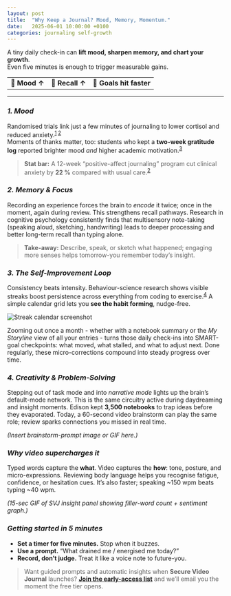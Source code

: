 ```yaml
---
layout: post
title:  "Why Keep a Journal? Mood, Memory, Momentum."
date:   2025-06-01 10:00:00 +0100
categories: journaling self-growth
---
```


A tiny daily check-in can **lift mood, sharpen memory, and chart your growth**.  
Even five minutes is enough to trigger measurable gains.

<table>
  <tr>
    <td>🎯 <strong>Mood ↑</strong></td>
    <td>🧠 <strong>Recall ↑</strong></td>
    <td>🚀 <strong>Goals hit faster</strong></td>
  </tr>
</table>

---

### *1. Mood*

Randomised trials link just a few minutes of journaling to lower cortisol and reduced anxiety.<sup>[1](https://www.apa.org/monitor/jun02/writing) [2](https://pubmed.ncbi.nlm.nih.gov/30530460/)</sup>  
Moments of thanks matter, too: students who kept a **two-week gratitude log** reported brighter mood *and* higher academic motivation.<sup>[3](https://pubmed.ncbi.nlm.nih.gov/33980290/)</sup>

> **Stat bar:** A 12-week “positive-affect journaling” program cut clinical anxiety by **22 %** compared with usual care.<sup>[2](https://pubmed.ncbi.nlm.nih.gov/30530460/)</sup>

### *2. Memory & Focus*

Recording an experience forces the brain to *encode* it twice; once in the moment, again during review. This strengthens recall pathways.  Research in cognitive psychology consistently finds that multisensory note-taking (speaking aloud, sketching, handwriting) leads to deeper processing and better long-term recall than typing alone.

> **Take-away:** Describe, speak, or sketch what happened; engaging more senses helps tomorrow-you remember today’s insight.

### *3. The Self-Improvement Loop*

Consistency beats intensity. Behaviour-science research shows visible streaks boost persistence across everything from coding to exercise.<sup>[4](https://arxiv.org/abs/2006.02371)</sup> A simple calendar grid lets you **see the habit forming**, nudge-free.

![Streak calendar screenshot](/assets/img/streak-calendar.png)

Zooming out once a month - whether with a notebook summary or the *My Storyline* view of all your entries - turns those daily check-ins into SMART-goal checkpoints: what moved, what stalled, and what to adjust next. Done regularly, these micro-corrections compound into steady progress over time.

### *4. Creativity & Problem-Solving*

Stepping out of task mode and into *narrative mode* lights up the brain’s default-mode network. This is the same circuitry active during daydreaming and insight moments. Edison kept **3,500 notebooks** to trap ideas before they evaporated. Today, a 60-second video brainstorm can play the same role; review sparks connections you missed in real time.

*(Insert brainstorm-prompt image or GIF here.)*

### *Why video supercharges it*

Typed words capture the **what**. Video captures the **how**: tone, posture, and micro-expressions. Reviewing body language helps you recognise fatigue, confidence, or hesitation cues. It’s also faster; speaking ~150 wpm beats typing ~40 wpm.

*(15-sec GIF of SVJ insight panel showing filler-word count + sentiment graph.)*

### *Getting started in 5 minutes*

* **Set a timer for five minutes.** Stop when it buzzes.  
* **Use a prompt.** “What drained me / energised me today?”  
* **Record, don’t judge.** Treat it like a voice note to future-you.

> Want guided prompts and automatic insights when **Secure Video Journal** launches? **[Join the early-access list](https://www.securevideojournal.com/#mailing-list)** and we’ll email you the moment the free tier opens.
